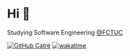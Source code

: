 # Hi 👋

Studying Software Engineering [@FCTUC](https://www.uc.pt/fctuc)
<br>
  
<!--[![Linkedin: joaocatre](https://img.shields.io/badge/-joaocatre-blue?style=flat-square&logo=Linkedin&logoColor=white&link=https://www.linkedin.com/in/joaocatre/)](https://www.linkedin.com/in/joaocatre/)-->
[![GitHub Catré](https://img.shields.io/github/followers/Descatres?label=follow&style=social&a)](https://github.com/Descatres?a)
[![wakatime](https://wakatime.com/badge/user/35841912-99d4-4385-b27a-d9ebdf85765f.svg)](https://wakatime.com/@35841912-99d4-4385-b27a-d9ebdf85765f?a)
<!-- ![Views](https://komarev.com/ghpvc/?username=Descatres)
[![Top Langs](https://github-readme-stats.vercel.app/api/top-langs/?username=anuraghazra&layout=compact)](https://github.com/anuraghazra/github-readme-stats)
-->

<!--<a href="https://github-readme-stats.vercel.app/api?username=Descatres&show_icons=true&theme=dracula&count_private=true&a">
  <img align="left" src="https://github-readme-stats.vercel.app/api?a&username=Descatres&show_icons=true&count_private=true&theme=dracula" />
</a>-->

<!--
---
## Skills
[<img src='https://img.shields.io/badge/Python-3776AB?style=for-the-badge&logo=python&logoColor=white' alt='python' height='30'>](https://docs.python.org/3/)
[<img src='https://img.shields.io/badge/Java-ED8B00?style=for-the-badge&logo=java&logoColor=white' alt='java' height='30'>](https://docs.oracle.com/en/java/)
[<img src='https://img.shields.io/badge/C-00599C?style=for-the-badge&logo=c&logoColor=white' alt='c' height='30'>](https://devdocs.io/c/)
-->
